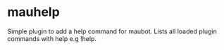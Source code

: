 # mauhelp

Simple plugin to add a help command for maubot.
Lists all loaded plugin commands with <prefix>help e.g !help.